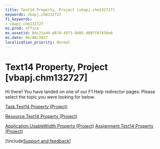 ```yaml
---
title: Text14 Property, Project [vbapj.chm132727]
keywords: vbapj.chm132727
f1_keywords:
- vbapj.chm132727
ms.prod: office
ms.assetid: 84c21e44-d67d-45f3-9d05-d09ff6f456e6
ms.date: 06/08/2017
localization_priority: Normal
---
```



# Text14 Property, Project [vbapj.chm132727]

Hi there! You have landed on one of our F1 Help redirector pages. Please select the topic you were looking for below.

[Task.Text14 Property (Project)](http://msdn.microsoft.com/library/113612ad-27fb-db22-6aaa-ad42628f933b%28Office.15%29.aspx)

[Resource.Text14 Property (Project)](http://msdn.microsoft.com/library/1bc8f86e-788b-30cd-34f6-b1923712b3e2%28Office.15%29.aspx)

[Application.UsableWidth Property (Project)](http://msdn.microsoft.com/library/ccc312da-6794-657d-7c76-e3e8549e2da7%28Office.15%29.aspx)
[Assignment.Text14 Property (Project)](http://msdn.microsoft.com/library/44456fa9-47c5-d8a7-0bcc-f01d9cd08344%28Office.15%29.aspx)

[!include[Support and feedback](~/includes/feedback-boilerplate.md)]